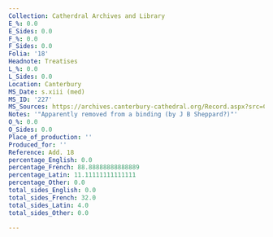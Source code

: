 ```yaml
---
Collection: Catherdral Archives and Library
E_%: 0.0
E_Sides: 0.0
F_%: 0.0
F_Sides: 0.0
Folia: '18'
Headnote: Treatises
L_%: 0.0
L_Sides: 0.0
Location: Canterbury
MS_Date: s.xiii (med)
MS_ID: '227'
MS_Sources: https://archives.canterbury-cathedral.org/Record.aspx?src=CalmView.Catalog&id=CCA-DCc%2fAddMS%2f18
Notes: '"Apparently removed from a binding (by J B Sheppard?)"'
O_%: 0.0
O_Sides: 0.0
Place_of_production: ''
Produced_for: ''
Reference: Add. 18
percentage_English: 0.0
percentage_French: 88.88888888888889
percentage_Latin: 11.11111111111111
percentage_Other: 0.0
total_sides_English: 0.0
total_sides_French: 32.0
total_sides_Latin: 4.0
total_sides_Other: 0.0

---
```

